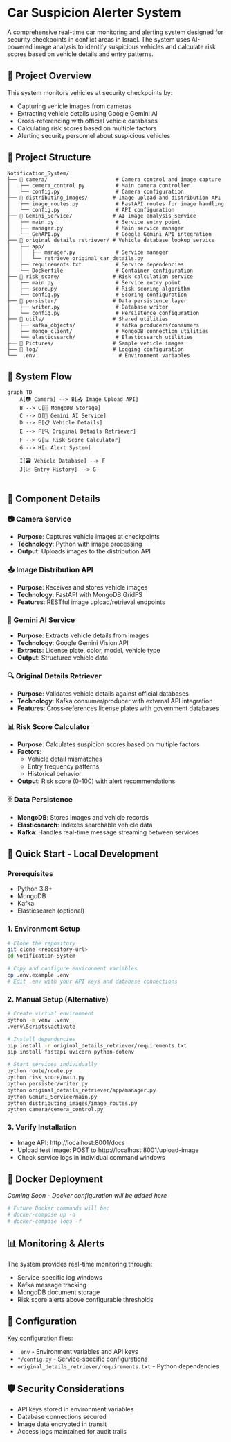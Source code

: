 # Car Suspicion Alerter System

A comprehensive real-time car monitoring and alerting system designed for security checkpoints in conflict areas in Israel. The system uses AI-powered image analysis to identify suspicious vehicles and calculate risk scores based on vehicle details and entry patterns.

## 🎯 Project Overview

This system monitors vehicles at security checkpoints by:
- Capturing vehicle images from cameras
- Extracting vehicle details using Google Gemini AI
- Cross-referencing with official vehicle databases
- Calculating risk scores based on multiple factors
- Alerting security personnel about suspicious vehicles

## 📁 Project Structure

```
Notification_System/
├── 📁 camera/                      # Camera control and image capture
│   ├── cemera_control.py          # Main camera controller
│   └── config.py                  # Camera configuration
├── 📁 distributing_images/        # Image upload and distribution API
│   ├── image_routes.py            # FastAPI routes for image handling
│   └── config.py                  # API configuration
├── 📁 Gemini_Service/             # AI image analysis service
│   ├── main.py                    # Service entry point
│   ├── manager.py                 # Main service manager
│   └── GenAPI.py                  # Google Gemini API integration
├── 📁 original_details_retriever/ # Vehicle database lookup service
│   ├── app/
│   │   ├── manager.py             # Service manager
│   │   └── retrieve_original_car_details.py
│   ├── requirements.txt           # Service dependencies
│   └── Dockerfile                 # Container configuration
├── 📁 risk_score/                 # Risk calculation service
│   ├── main.py                    # Service entry point
│   ├── score.py                   # Risk scoring algorithm
│   └── config.py                  # Scoring configuration
├── 📁 persister/                  # Data persistence layer
│   ├── writer.py                  # Database writer
│   └── config.py                  # Persistence configuration
├── 📁 utils/                      # Shared utilities
│   ├── kafka_objects/             # Kafka producers/consumers
│   ├── mongo_client/              # MongoDB connection utilities
│   └── elasticsearch/             # Elasticsearch utilities
├── 📁 Pictures/                   # Sample vehicle images
├── 📁 log/                        # Logging configuration
└──  .env                           # Environment variables
```

## 🔄 System Flow

```mermaid
graph TD
    A[📷 Camera] --> B[📤 Image Upload API]
    B --> C[🗄️ MongoDB Storage]
    C --> D[🤖 Gemini AI Service]
    D --> E[📋 Vehicle Details]
    E --> F[🔍 Original Details Retriever]
    F --> G[📊 Risk Score Calculator]
    G --> H[⚠️ Alert System]
    
    I[🗃️ Vehicle Database] --> F
    J[📈 Entry History] --> G
    
```

## 🧩 Component Details

### 📷 Camera Service
- **Purpose**: Captures vehicle images at checkpoints
- **Technology**: Python with image processing
- **Output**: Uploads images to the distribution API

### 📤 Image Distribution API
- **Purpose**: Receives and stores vehicle images
- **Technology**: FastAPI with MongoDB GridFS
- **Features**: RESTful image upload/retrieval endpoints

### 🤖 Gemini AI Service
- **Purpose**: Extracts vehicle details from images
- **Technology**: Google Gemini Vision API
- **Extracts**: License plate, color, model, vehicle type
- **Output**: Structured vehicle data

### 🔍 Original Details Retriever
- **Purpose**: Validates vehicle details against official databases
- **Technology**: Kafka consumer/producer with external API integration
- **Features**: Cross-references license plates with government databases

### 📊 Risk Score Calculator
- **Purpose**: Calculates suspicion scores based on multiple factors
- **Factors**: 
  - Vehicle detail mismatches
  - Entry frequency patterns
  - Historical behavior
- **Output**: Risk score (0-100) with alert recommendations

### 🗄️ Data Persistence
- **MongoDB**: Stores images and vehicle records
- **Elasticsearch**: Indexes searchable vehicle data
- **Kafka**: Handles real-time message streaming between services

## 🚀 Quick Start - Local Development

### Prerequisites
- Python 3.8+
- MongoDB
- Kafka
- Elasticsearch (optional)

### 1. Environment Setup
```bash
# Clone the repository
git clone <repository-url>
cd Notification_System

# Copy and configure environment variables
cp .env.example .env
# Edit .env with your API keys and database connections
```

### 2. Manual Setup (Alternative)
```bash
# Create virtual environment
python -m venv .venv
.venv\Scripts\activate

# Install dependencies
pip install -r original_details_retriever/requirements.txt
pip install fastapi uvicorn python-dotenv

# Start services individually
python route/route.py
python risk_score/main.py
python persister/writer.py
python original_details_retriever/app/manager.py
python Gemini_Service/main.py
python distributing_images/image_routes.py
python camera/cemera_control.py
```

### 3. Verify Installation
- Image API: http://localhost:8001/docs
- Upload test image: POST to http://localhost:8001/upload-image
- Check service logs in individual command windows

## 🐳 Docker Deployment

*Coming Soon - Docker configuration will be added here*

```bash
# Future Docker commands will be:
# docker-compose up -d
# docker-compose logs -f
```

## 📊 Monitoring & Alerts

The system provides real-time monitoring through:
- Service-specific log windows
- Kafka message tracking
- MongoDB document storage
- Risk score alerts above configurable thresholds

## 🔧 Configuration

Key configuration files:
- `.env` - Environment variables and API keys
- `*/config.py` - Service-specific configurations
- `original_details_retriever/requirements.txt` - Python dependencies

## 🛡️ Security Considerations

- API keys stored in environment variables
- Database connections secured
- Image data encrypted in transit
- Access logs maintained for audit trails
